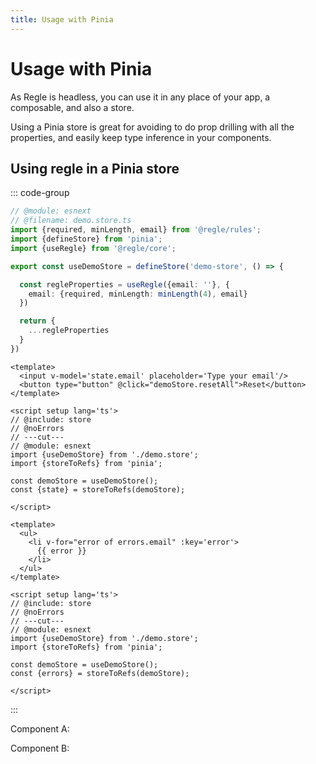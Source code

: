 ```yaml
---
title: Usage with Pinia
---
```


<script setup>
import ComponentA from '../parts/components/pinia/ComponentA.vue';
import ComponentB from '../parts/components/pinia/ComponentB.vue';
</script>

# Usage with Pinia

As Regle is headless, you can use it in any place of your app, a composable, and also a store.

Using a Pinia store is great for avoiding to do prop drilling with all the properties, and easily keep type inference in your components.


## Using regle in a Pinia store

::: code-group
```ts twoslash include store [demo.store.ts] 
// @module: esnext
// @filename: demo.store.ts
import {required, minLength, email} from '@regle/rules';
import {defineStore} from 'pinia';
import {useRegle} from '@regle/core';

export const useDemoStore = defineStore('demo-store', () => {

  const regleProperties = useRegle({email: ''}, {
    email: {required, minLength: minLength(4), email}
  })

  return {
    ...regleProperties
  }
})
```

``` vue twoslash [ComponentA.vue]
<template>
  <input v-model='state.email' placeholder='Type your email'/>
  <button type="button" @click="demoStore.resetAll">Reset</button>
</template>

<script setup lang='ts'>
// @include: store
// @noErrors
// ---cut---
// @module: esnext
import {useDemoStore} from './demo.store';
import {storeToRefs} from 'pinia';

const demoStore = useDemoStore();
const {state} = storeToRefs(demoStore);

</script>
```

``` vue twoslash [ComponentB.vue]
<template>
  <ul>
    <li v-for="error of errors.email" :key='error'>
      {{ error }}
    </li>
  </ul>
</template>

<script setup lang='ts'>
// @include: store
// @noErrors
// ---cut---
// @module: esnext
import {useDemoStore} from './demo.store';
import {storeToRefs} from 'pinia';

const demoStore = useDemoStore();
const {errors} = storeToRefs(demoStore);

</script>
```

:::

Component A:

<ComponentA/>

Component B:

<ComponentB/>